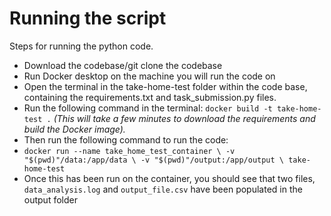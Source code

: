 # Running the script
Steps for running the python code.

- Download the codebase/git clone the codebase
- Run Docker desktop on the machine you will run the code on
- Open the terminal in the take-home-test folder within the code base, containing the requirements.txt and task_submission.py files.
- Run the following command in the terminal: `docker build -t take-home-test .` 
*(This will take a few minutes to download the requirements and build the Docker image).*
- Then run the following command to run the code: 
- `docker run --name take_home_test_container \
  -v "$(pwd)"/data:/app/data \
  -v "$(pwd)"/output:/app/output \
  take-home-test`
- Once this has been run on the container, you should see that two files, `data_analysis.log` and `output_file.csv` have been populated in the output
folder
